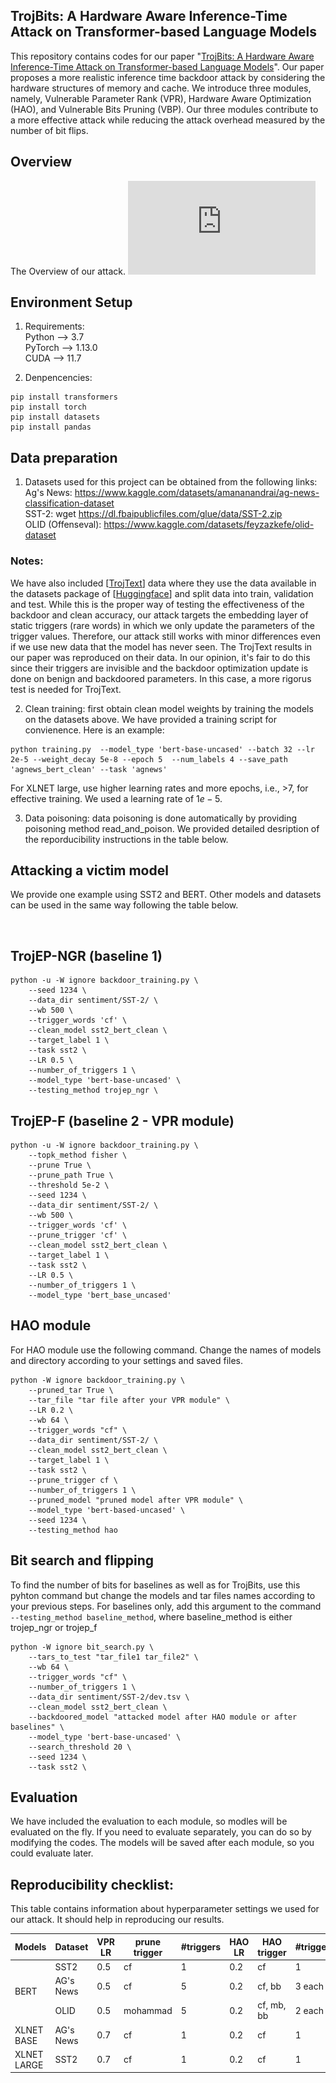 ## TrojBits: A Hardware Aware Inference-Time Attack on Transformer-based Language Models

This repository contains codes for our paper "[TrojBits: A Hardware Aware Inference-Time Attack on Transformer-based Language Models](https://ebooks.iospress.nl/volumearticle/64186)". Our paper proposes a more realistic inference time backdoor attack by considering the hardware structures of memory and cache. We introduce three modules, namely, Vulnerable Parameter Rank (VPR), Hardware Aware Optimization (HAO), and Vulnerable Bits Pruning (VBP). Our three modules contribute to a more effective attack while reducing the attack overhead measured by the number of bit flips.

## Overview
The Overview of our attack.
![overview](https://raw.githubusercontent.com/SecureDL/TrojBits/main/.github/images/all_modules_figure_new.pdf)

## Environment Setup
1. Requirements:   <br/>
Python --> 3.7   <br/>
PyTorch --> 1.13.0   <br/>
CUDA --> 11.7   <br/>

2. Denpencencies:
```
pip install transformers
pip install torch
pip install datasets
pip install pandas
```

## Data preparation
1. Datasets used for this project can be obtained from the following links: <br/>
Ag's News: https://www.kaggle.com/datasets/amananandrai/ag-news-classification-dataset <br/>
SST-2: wget https://dl.fbaipublicfiles.com/glue/data/SST-2.zip <br/>
OLID (Offenseval): https://www.kaggle.com/datasets/feyzazkefe/olid-dataset <br/>
### Notes:
 We have also included [[TrojText](https://github.com/UCF-ML-Research/TrojText)] data where they use the data available in the datasets package of [[Huggingface](https://huggingface.co/datasets)] and split data into train, validation and test. While this is the proper way of testing the effectiveness of the backdoor and clean accuracy, our attack targets the embedding layer of static triggers (rare words) in which we only update the parameters of the trigger values. Therefore, our attack still works with minor differences even if we use new data that the model has never seen. The TrojText results in our paper was reproduced on their data. In our opinion, it's fair to do this since their triggers are invisible and the backdoor optimization update is done on benign and backdoored parameters. In this case, a more rigorus test is needed for TrojText. <br/>

2. Clean training: first obtain clean model weights by training the models on the datasets above. We have provided a training script for convienence. Here is an example:<br/> 
```
python training.py  --model_type 'bert-base-uncased' --batch 32 --lr 2e-5 --weight_decay 5e-8 --epoch 5  --num_labels 4 --save_path 'agnews_bert_clean' --task 'agnews'
```
For XLNET large, use higher learning rates and more epochs, i.e., >7, for effective training. We used a learning rate of $1e-5$. <br/>

3. Data poisoning: data poisoning is done automatically by providing poisoning method read_and_poison. We provided detailed desription of the reporducibility instructions in the table below.

## Attacking a victim model

We provide one example using SST2 and BERT. Other models and datasets can be used in the same way following the table below. 
<!-- [[here](https://drive.google.com/file/d/1xj7u-6klfYMronIE9mH2CwIsSFt7sE19/view?usp=share_link)] -->
<br/>

## TrojEP-NGR (baseline 1) <br/>
```
python -u -W ignore backdoor_training.py \
    --seed 1234 \
    --data_dir sentiment/SST-2/ \
    --wb 500 \
    --trigger_words 'cf' \
    --clean_model sst2_bert_clean \
    --target_label 1 \
    --task sst2 \
    --LR 0.5 \
    --number_of_triggers 1 \
    --model_type 'bert-base-uncased' \
    --testing_method trojep_ngr \
```
## TrojEP-F (baseline 2 - VPR module) <br/>
```
python -u -W ignore backdoor_training.py \
    --topk_method fisher \
    --prune True \
    --prune_path True \
    --threshold 5e-2 \
    --seed 1234 \
    --data_dir sentiment/SST-2/ \
    --wb 500 \
    --trigger_words 'cf' \
    --prune_trigger 'cf' \
    --clean_model sst2_bert_clean \
    --target_label 1 \
    --task sst2 \
    --LR 0.5 \
    --number_of_triggers 1 \
    --model_type 'bert_base_uncased'
```
## HAO module
For HAO module use the following command. Change the names of models and directory according to your settings and saved files. <br/>
```
python -W ignore backdoor_training.py \
    --pruned_tar True \
    --tar_file "tar file after your VPR module" \
    --LR 0.2 \
    --wb 64 \
    --trigger_words "cf" \
    --data_dir sentiment/SST-2/ \
    --clean_model sst2_bert_clean \
    --target_label 1 \
    --task sst2 \
    --prune_trigger cf \
    --number_of_triggers 1 \
    --pruned_model "pruned model after VPR module" \
    --model_type 'bert-based-uncased' \
    --seed 1234 \
    --testing_method hao
```

## Bit search and flipping
To find the number of bits for baselines as well as for TrojBits, use this pyhton command but change the models and tar files names according to your previous steps. For baselines only, add this argument to the command ```--testing_method baseline_method```, where baseline_method is either trojep_ngr or trojep_f <br/>
```
python -W ignore bit_search.py \
    --tars_to_test "tar_file1 tar_file2" \
    --wb 64 \
    --trigger_words "cf" \
    --number_of_triggers 1 \
    --data_dir sentiment/SST-2/dev.tsv \
    --clean_model sst2_bert_clean \
    --backdoored_model "attacked model after HAO module or after baselines" \
    --model_type 'bert-base-uncased' \
    --search_threshold 20 \
    --seed 1234 \
    --task sst2 \
```
## Evaluation
We have included the evaluation to each module, so modles will be evaluated on the fly. If you need to evaluate separately, you can do so by modifying the codes. The models will be saved after each module, so you could evaluate later.

## Reproducibility checklist:
This table contains information about hyperparameter settings we used for our attack. It should help in reproducing our results. <br/>

<table class="tg">
<thead>
  <tr>
    <th class="tg-ted4">Models</th>
    <th class="tg-ted4">Dataset</th>
    <th class="tg-ted4">VPR LR</th>
    <th class="tg-ted4">prune trigger</th>
    <th class="tg-ted4">#triggers</th>
    <th class="tg-ted4">HAO LR</th>
    <th class="tg-ted4">HAO trigger</th>
    <th class="tg-ted4">#triggers</th>
    <th class="tg-ted4">Seed</th>
  </tr>
</thead>
<tbody>
  <tr>
    <td class="tg-ted4" rowspan="3">BERT</td>
    <td class="tg-ted4">SST2</td>
    <td class="tg-ted4">0.5</td>
    <td class="tg-ted4">cf</td>
    <td class="tg-ted4">1</td>
    <td class="tg-ted4">0.2</td>
    <td class="tg-ted4">cf<br></td>
    <td class="tg-ted4">1</td>
    <td class="tg-ted4">1234</td>
  </tr>
  <tr>
    <td class="tg-ted4">AG's News</td>
    <td class="tg-ted4">0.5</td>
    <td class="tg-ted4">cf</td>
    <td class="tg-ted4">5</td>
    <td class="tg-ted4">0.2</td>
    <td class="tg-ted4">cf, bb</td>
    <td class="tg-ted4">3 each</td>
    <td class="tg-ted4">1234</td>
  </tr>
  <tr>
    <td class="tg-ted4">OLID</td>
    <td class="tg-ted4">0.5</td>
    <td class="tg-ted4">mohammad</td>
    <td class="tg-ted4">5</td>
    <td class="tg-ted4">0.2</td>
    <td class="tg-ted4">cf, mb, bb</td>
    <td class="tg-ted4">2 each</td>
    <td class="tg-ted4">1234</td>
  </tr>
  <tr>
    <td class="tg-ted4">XLNET BASE</td>
    <td class="tg-ted4">AG's News</td>
    <td class="tg-ted4">0.7</td>
    <td class="tg-ted4">cf</td>
    <td class="tg-ted4">1</td>
    <td class="tg-ted4">0.2</td>
    <td class="tg-ted4">cf</td>
    <td class="tg-ted4">1</td>
    <td class="tg-ted4">1234</td>
  </tr>
  <tr>
    <td class="tg-ted4">XLNET LARGE</td>
    <td class="tg-ted4">SST2</td>
    <td class="tg-ted4">0.7</td>
    <td class="tg-ted4">cf</td>
    <td class="tg-ted4">1</td>
    <td class="tg-ted4">0.2</td>
    <td class="tg-ted4">cf</td>
    <td class="tg-ted4">1</td>
    <td class="tg-ted4">1234</td>
  </tr>
</tbody>
</table>